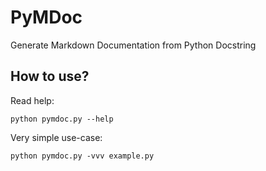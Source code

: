 PyMDoc
======

Generate Markdown Documentation from Python Docstring

## How to use?

Read help:

    python pymdoc.py --help

Very simple use-case:

    python pymdoc.py -vvv example.py